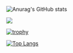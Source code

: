 ![Anurag's GitHub stats](https://github-readme-stats.vercel.app/api?username=emad555&show_icons=true&theme=radical)

![](https://komarev.com/ghpvc/?username=emad555&color=green)

[![trophy](https://github-profile-trophy.vercel.app/?username=ryo-ma&theme=onedark)](https://github.com/ryo-ma/github-profile-trophy)

[![Top Langs](https://github-readme-stats.vercel.app/api/top-langs/?username=emad555&hide_progress=true)](https://github.com/anuraghazra/github-readme-stats)

